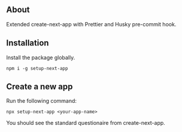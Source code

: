 ## About
Extended create-next-app with Prettier and Husky pre-commit hook.

## Installation

Install the package globally.

```npm i -g setup-next-app```

## Create a new app

Run the following command: 

```npx setup-next-app <your-app-name>```

You should see the standard questionaire from create-next-app.
